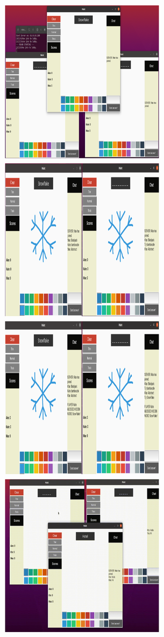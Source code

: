 <p align="center">
  <img src="https://github.com/Mieszko46/DevPortfolio/blob/main/Charades/gallery/sample_01.png" width="860" height="500">
</p>

<p align="center">
  <img src="https://github.com/Mieszko46/DevPortfolio/blob/main/Charades/gallery/sample_02.png" width="860" height="500">
</p>

<p align="center">
  <img src="https://github.com/Mieszko46/DevPortfolio/blob/main/Charades/gallery/sample_03.png" width="860" height="500">
</p>

<p align="center">
  <img src="https://github.com/Mieszko46/DevPortfolio/blob/main/Charades/gallery/charades_sample.gif" width="860" height="500">
</p>
